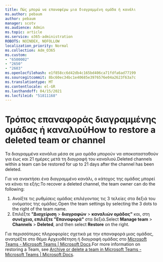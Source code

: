 ```yaml
---
title: Πώς μπορώ να επαναφέρω μια διαγραμμένη ομάδα ή κανάλι
ms.author: pebaum
author: pebaum
manager: scotv
ms.audience: Admin
ms.topic: article
ms.service: o365-administration
ROBOTS: NOINDEX, NOFOLLOW
localization_priority: Normal
ms.collection: Adm_O365
ms.custom:
- "6500002"
- "2650"
- "2603"
ms.openlocfilehash: e1f858cc6d42db4c165bd406ca71fdfa6ad77199
ms.sourcegitcommit: 8bc60ec34bc1e40685e3976576e04a2623f63a7c
ms.translationtype: MT
ms.contentlocale: el-GR
ms.lasthandoff: 04/15/2021
ms.locfileid: "51811168"
---
```

# <a name="how-to-restore-a-deleted-team-or-channel"></a><span data-ttu-id="0210d-102">Τρόπος επαναφοράς διαγραμμένης ομάδας ή καναλιού</span><span class="sxs-lookup"><span data-stu-id="0210d-102">How to restore a deleted team or channel</span></span>

<span data-ttu-id="0210d-103">Τα διαγραμμένα κανάλια μέσα σε μια ομάδα μπορούν να αποκατασταθούν για έως και 21 ημέρες μετά τη διαγραφή του καναλιού.</span><span class="sxs-lookup"><span data-stu-id="0210d-103">Deleted channels within a team can be restored for up to 21 days after the channel has been deleted.</span></span>

<span data-ttu-id="0210d-104">Για να ανακτήσει ένα διαγραμμένο κανάλι, ο κάτοχος της ομάδας μπορεί να κάνει τα εξής:</span><span class="sxs-lookup"><span data-stu-id="0210d-104">To recover a deleted channel, the team owner can do the following:</span></span>

1. <span data-ttu-id="0210d-105">Ανοίξτε τις ρυθμίσεις ομάδας επιλέγοντας τις 3 τελείες στα δεξιά του ονόματος της ομάδας.</span><span class="sxs-lookup"><span data-stu-id="0210d-105">Open the team settings by selecting the 3 dots to the right of the team name.</span></span>
2. <span data-ttu-id="0210d-106">Επιλέξτε **"Διαχείριση**  >  **διαγραφών**  >  **καναλιών ομάδας"** και, στη **συνέχεια, επιλέξτε "Επαναφορά"** στα δεξιά.</span><span class="sxs-lookup"><span data-stu-id="0210d-106">Select **Manage team** > **Channels** > **Deleted**, and then select **Restore** on the right.</span></span>

<span data-ttu-id="0210d-107">Για περισσότερες πληροφορίες σχετικά με την επαναφορά μιας ομάδας, ανατρέξτε στο θέμα Αρχειοθέτηση ή διαγραφή ομάδας στο [Microsoft Teams - Microsoft Teams | Microsoft Docs](https://docs.microsoft.com/microsoftteams/archive-or-delete-a-team#restore-a-deleted-team).</span><span class="sxs-lookup"><span data-stu-id="0210d-107">For more information on restoring a Team, see [Archive or delete a team in Microsoft Teams - Microsoft Teams | Microsoft Docs](https://docs.microsoft.com/microsoftteams/archive-or-delete-a-team#restore-a-deleted-team).</span></span>
